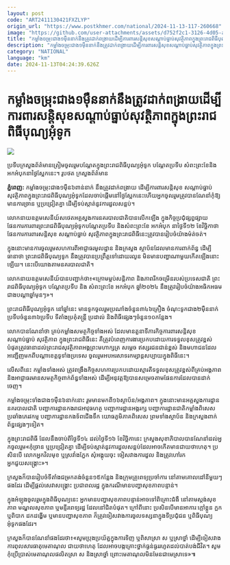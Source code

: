 ```yaml
---
layout: post
code: "ART2411130421FXZLYP"
origin_url: "https://www.postkhmer.com/national/2024-11-13-117-260668"
image: "https://github.com/user-attachments/assets/d752f2c1-3126-4d05-a207-c93620fc940c"
title: "កម្លាំង​ចម្រុះ​ជាង​១​ម៉ឺន​នាក់​នឹង​ត្រូវ​ដាក់​ពង្រាយ​ដើម្បី​ការពារ​សន្តិសុខ​សណ្ដាប់ធ្នាប់​សុវត្ថិភាព​ក្នុង​ព្រះ​រាជ​ពិធី​បុណ្យ​អុំ​ទូក"
description: "​​កម្លាំង​ចម្រុះ​ជាង​១​ម៉ឺន​នាក់​នឹង​ត្រូវ​ដាក់​ពង្រាយ​ដើម្បី​ការពារ​សន្តិសុខ​សណ្ដាប់ធ្នាប់​សុវត្ថិភាព​ក្នុង​ព្រះ​រាជ​ពិធី​បុណ្យ​អុំ​ទូក​"
category: "NATIONAL"
language: "km"
date: 2024-11-13T04:24:39.626Z
---
```


# កម្លាំង​ចម្រុះ​ជាង​១​ម៉ឺន​នាក់​នឹង​ត្រូវ​ដាក់​ពង្រាយ​ដើម្បី​ការពារ​សន្តិសុខ​សណ្ដាប់ធ្នាប់​សុវត្ថិភាព​ក្នុង​ព្រះ​រាជ​ពិធី​បុណ្យ​អុំ​ទូក

![](https://github.com/user-attachments/assets/6741cde8-250f-4bed-86bb-2e2ee372598a)

ប្រទីប​ក្រសួង​ព័ត៌មាន​​ត្រៀម​ចូលរួមបណ្តែត​ក្នុង​ព្រះ​រាជពិធី​បុណ្យអុំទូក បណ្តែតប្រទីប សំពះព្រះខែនិងអកអំបុកនាថ្ងៃស្អែក​នេះ។ រូបថត ក្រសួងព័ត៌មាន​​

**ភ្នំពេញ:** កម្លាំង​ចម្រុះ​ជាង១​ម៉ឺន៦​ពាន់នាក់ នឹងត្រូវ​ដាក់​ពង្រាយ ដើម្បី​ការពារ​សន្តិសុខ សណ្ដាប់ធ្នាប់ សុវត្ថិភាព​ក្នុង​ព្រះរាជ​ពិធី​បុណ្យ​អុំទូក​ដែល​ចាប់ផ្តើម​នៅ​ថ្ងៃ​ស្អែក​នេះ​ហើយអ្នក​ចូលរួម​ត្រូវបាន​ណែនាំ ​កុំ​ឱ្យ​មាន​ការ​ច្រាន ឬប្រជ្រៀត​គ្នា ដើម្បី​ទប់ស្កាត់​នូវ​ការ​ដួល​សន្លប់។

លោក​នាយ​ឧត្តម​សេនីយ៍​ស​ថេត​អគ្គស្នងការ​នគរបាលជាតិ​បាន​លើក​ឡើង ក្នុង​កិច្ច​ប្រជុំ​ផ្សព្វផ្សាយ​ផែនការ​ការពារ​ព្រះរាជ​ពិធីបុណ្យ​អុំទូក​បណ្តែតប្រទីប និងសំពះព្រះខែ អកអំបុក នាថ្ងៃទី១២ ខែវិច្ឆិកាថា ផែន​ការ​ការពារ​សន្ដិសុខ សណ្ដាប់ធ្នាប់ សុវត្ថិភាព​ក្នុងព្រះរាជ​ពិធីនេះ​ត្រូវបានរៀបចំ​យ៉ាងម៉ត់ចត់។ 

ក្នុងនោះ​មាន​ការ​ចូលរួមសហការពីអាជ្ញាធរមូលដ្ឋាន និងក្រសួង ស្ថាប័នដែលមានការពាក់ព័ន្ធ ដើម្បីធានាថា ព្រះ​រាជពិ​ធី​បុ​ណ្យទូក នឹងត្រូវបានប្រព្រឹត្តទៅដោយរលូន មិនមានបញ្ហាណាមួយកើតឡើងនោះឡើយ។ នេះបើយោងតាមនគរបាលជាតិ។

លោកនាយឧត្តមសេនីយ៍បានបញ្ជាក់ថា៖«ក្រោមម្លប់សន្តិភាព និងភាពរីកចម្រើនរបស់ប្រទេសជាតិ ព្រះ​រាជ​ពិធីបុណ្យអុំទូក បណ្ដែត​ប្រទីប និង សំពះព្រះខែ អកអំបុក ឆ្នាំ២០២៤ នឹងត្រូវរៀបចំយ៉ាងអធិកអធមជាងបណ្តាឆ្នាំមុនៗ»។

ព្រះរាជពិធីបុណ្យអុំទូក នៅឆ្នាំនេះ មានទូកចូលរួមប្រណាំងចំនួន៣៤៦គ្រឿង ចំណុះ​ទូក​ជាង​២​ម៉ឺន​នាក់ ប្រ​ទីប​​ចំនួន៣៦ប្រទីប ទីតាំងប្រគុំតន្ដ្រី ប្រដាល់ និងពិធីផ្សេងៗចំនួន១០កន្លែង។

លោកបានណែនាំថា គ្រប់កម្លាំងសមត្ថកិច្ចទាំងអស់ ដែលមានតួនាទីភារកិច្ចការពារសន្ដិសុខ សណ្ដាប់ធ្នាប់ សុវត្ថិភាព ក្នុងព្រះរាជពិធីនេះ គឺត្រូវបំពេញការងារប្រកបដោយការទទួលខុសត្រូវខ្ពស់បំផុត ​ត្រូវធា​នា​ដល់​ព្រះ​រាជ​សុវត្ថិភាពអង្គព្រះមហាក្សត្រ សម្តេច ឥស្សរជនជាន់ខ្ពស់ និង​មហាជន​ដែល​អញ្ជើញមក​​ពីបណ្តាខេ​ត្តទូ​ទាំងប្រទេស ចូលរួមអបអរសាទរកម្សាន្ដសប្បាយក្នុងពិធីនេះ។

លើសពីនេះ កម្លាំងទាំងអស់ ត្រូវពង្រឹងកិច្ចសហការប្រកបដោយស្មារតីទទួលខុសត្រូវខ្ពស់ពីគ្រប់អង្គភាព និង​អាជ្ញាធរមានសមត្ថកិច្ចពាក់ព័ន្ធទាំងអស់ ដើម្បីអនុវត្តឱ្យ​បានសម្រេចតាមផែនការដែលបានដាក់ចេញ។

កម្លាំងចម្រុះទាំងជាង១ម៉ឺន៦នាក់នោះ រួមមានមកពី១៦ស្ថាប័ន/អង្គភាព។ ក្នុង​នោះ​មាន​អគ្គ​ស្នង​ការដ្ឋាន​នគរ​បាលជាតិ បញ្ជាការដ្ឋានកងរាជអាវុធហត្ថ បញ្ជាការដ្ឋានអង្គរក្ស បញ្ជាកា​រដ្ឋា​នជា​តិ​កម្លាំងពិ​សេស​ប្រឆាំ​ង​ភេរ​វកម្ម បញ្ជាការដ្ឋានកងទ័ពជើងទឹក យោធភូមិភាគពិសេស ព្រមទាំងស្ថាប័ន និង​ក្រសួង​ពាក់​ព័ន្ធ​ផ្សេងៗ​ទៀត​។​

ក្នុងព្រះរាជពិធី ដែលនឹងចាប់ពីថ្ងៃទី១៤ ដល់ថ្ងៃទី១៦ ខែវិច្ឆិកានេះ ក្រសួងសុខាភិបាលបានណែនាំ​ដល់​អ្ន​ក​ចូ​លរួម«កុំច្រាន ឬប្រជ្រៀតគ្នា ដើម្បីទប់ស្កាត់នូវការដួលសន្លប់ដែលអាចកើតមានជាយថាហេតុ។ ប្រ​សិន​បើ លោកអ្នកវិលមុខ ឬស្រវាំងភ្នែក សុំអង្គុយចុះ ចៀសវាងការដួល និងត្រូវហៅរកអ្នកជួយសង្គ្រោះ»។ 

ក្រសួងក៏បានរៀបចំទីតាំងជម្រកតង់ចំនួន១៥កន្លែង និងក្រុមគ្រូពេទ្យប្រចាំការ នៅ​តាម​​គោលដៅនីមួយៗ​ផងដែរ ដើម្បីផ្តល់សេវាសង្រ្គោះ ប្រជាពលរដ្ឋ ក្នុងករណីមានបញ្ហាសុខភាពបន្ទាន់។ 

ក្នុងអំឡុង​ចូល​រួម​ក្នុង​ពិធី​បុណ្យនេះ អ្នកមានបញ្ហាសុខភាពបន្ទាន់អាចទៅពិគ្រោះជំងឺ នៅតាមស្តង់សុខភាព មណ្ឌលសុខភាព ឬម​ន្ទីរ​ពេទ្យរដ្ឋ ដែលនៅជិតបំផុត។ ក្រៅពីនោះ ប្រសិនបើមានអាការៈក្តៅខ្លួន ក្អក ឬពិបាក ដកដង្ហើម ឬមាន​បញ្ហា​សុខភាព ក៏ត្រូវចៀសវាងការចូលទស្សនាក្នុងទីប្រជុំជន ឬពិធីបុណ្យអុំទូកផងដែរ។  

ក្រសួងក៏បានណែនាំផងដែរថា៖«សូមប្រុងប្រយ័ត្នក្នុងការទិញ ឬពិសាស្រា ស ឬស្រាថ្នាំ ដើម្បីចៀស​វាងការ​ពុលសារធាតុមេតាណុល ជាយថាហេតុ ដែលអាចបង្កគ្រោះថ្នាក់ធ្ងន់ធ្ងររហូតដល់បាត់បង់ជីវិត។​ សូម​កុំប្រើ​ប្រាស់​មេតាណុលផលិតស្រា ស និងស្រាថ្នាំ ព្រោះមេតាណុលមិនមែនជាមេស្រាទេ»៕